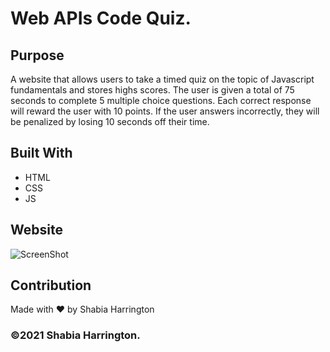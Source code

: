 # Web APIs Code Quiz.

## Purpose
A website that allows users to take a timed quiz on the topic of Javascript fundamentals and stores highs scores. The user is given a total of 75 seconds to complete 5 multiple choice questions. Each correct response will reward the user with 10 points. If the user answers incorrectly, they will be penalized by losing 10 seconds off their time.

## Built With
* HTML
* CSS
* JS

## Website


![ScreenShot](/assets/code-quiz.png)

## Contribution
Made with ❤️ by Shabia Harrington

### ©️2021 Shabia Harrington.
